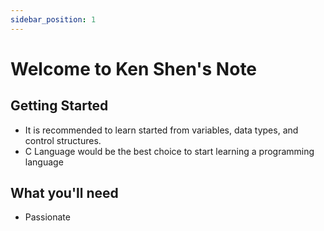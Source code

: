 ```yaml
---
sidebar_position: 1
---
```


# Welcome to Ken Shen's Note

## Getting Started

- It is recommended to learn started from variables, data types, and control structures.
- C Language would be the best choice to start learning a programming language

## What you'll need

- Passionate


